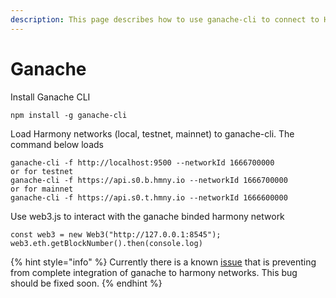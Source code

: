 ```yaml
---
description: This page describes how to use ganache-cli to connect to Harmony networks.
---
```


# Ganache

Install Ganache CLI

```text
npm install -g ganache-cli
```

Load Harmony networks \(local, testnet, mainnet\) to ganache-cli. The command below loads 

```text
ganache-cli -f http://localhost:9500 --networkId 1666700000
or for testnet
ganache-cli -f https://api.s0.b.hmny.io --networkId 1666700000
or for mainnet
ganache-cli -f https://api.s0.t.hmny.io --networkId 1666600000
```

Use web3.js to interact with the ganache binded harmony network 

```text
const web3 = new Web3("http://127.0.0.1:8545");
web3.eth.getBlockNumber().then(console.log)
```

{% hint style="info" %}
Currently there is a known [issue](https://github.com/harmony-one/sdk/issues/95) that is preventing from complete integration of ganache to harmony networks. This bug should be fixed soon. 
{% endhint %}


